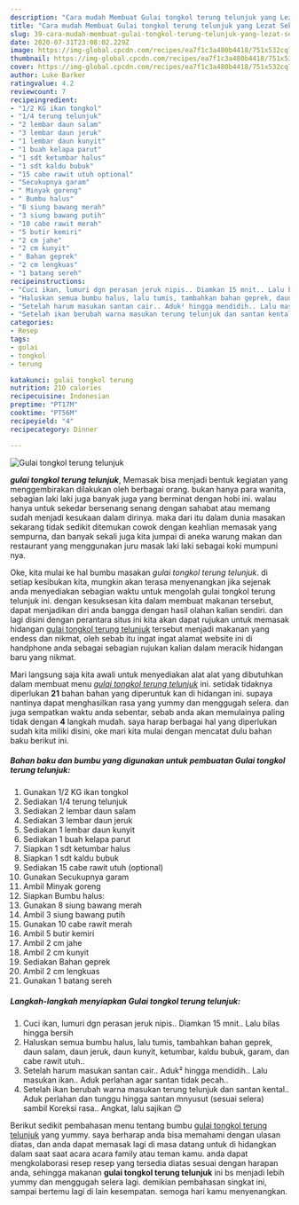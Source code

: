 ```yaml
---
description: "Cara mudah Membuat Gulai tongkol terung telunjuk yang Lezat Sekali"
title: "Cara mudah Membuat Gulai tongkol terung telunjuk yang Lezat Sekali"
slug: 39-cara-mudah-membuat-gulai-tongkol-terung-telunjuk-yang-lezat-sekali
date: 2020-07-31T23:08:02.229Z
image: https://img-global.cpcdn.com/recipes/ea7f1c3a480b4418/751x532cq70/gulai-tongkol-terung-telunjuk-foto-resep-utama.jpg
thumbnail: https://img-global.cpcdn.com/recipes/ea7f1c3a480b4418/751x532cq70/gulai-tongkol-terung-telunjuk-foto-resep-utama.jpg
cover: https://img-global.cpcdn.com/recipes/ea7f1c3a480b4418/751x532cq70/gulai-tongkol-terung-telunjuk-foto-resep-utama.jpg
author: Luke Barker
ratingvalue: 4.2
reviewcount: 7
recipeingredient:
- "1/2 KG ikan tongkol"
- "1/4 terung telunjuk"
- "2 lembar daun salam"
- "3 lembar daun jeruk"
- "1 lembar daun kunyit"
- "1 buah kelapa parut"
- "1 sdt ketumbar halus"
- "1 sdt kaldu bubuk"
- "15 cabe rawit utuh optional"
- "Secukupnya garam"
- " Minyak goreng"
- " Bumbu halus"
- "8 siung bawang merah"
- "3 siung bawang putih"
- "10 cabe rawit merah"
- "5 butir kemiri"
- "2 cm jahe"
- "2 cm kunyit"
- " Bahan geprek"
- "2 cm lengkuas"
- "1 batang sereh"
recipeinstructions:
- "Cuci ikan, lumuri dgn perasan jeruk nipis.. Diamkan 15 mnit.. Lalu bilas hingga bersih"
- "Haluskan semua bumbu halus, lalu tumis, tambahkan bahan geprek, daun salam, daun jeruk, daun kunyit, ketumbar, kaldu bubuk, garam, dan cabe rawit utuh.."
- "Setelah harum masukan santan cair.. Aduk² hingga mendidih.. Lalu masukan ikan.. Aduk perlahan agar santan tidak pecah.."
- "Setelah ikan berubah warna masukan terung telunjuk dan santan kental.. Aduk perlahan dan tunggu hingga santan mnyusut (sesuai selera) sambil Koreksi rasa.. Angkat, lalu sajikan 😊"
categories:
- Resep
tags:
- gulai
- tongkol
- terung

katakunci: gulai tongkol terung 
nutrition: 210 calories
recipecuisine: Indonesian
preptime: "PT17M"
cooktime: "PT56M"
recipeyield: "4"
recipecategory: Dinner

---
```



![Gulai tongkol terung telunjuk](https://img-global.cpcdn.com/recipes/ea7f1c3a480b4418/751x532cq70/gulai-tongkol-terung-telunjuk-foto-resep-utama.jpg)

<b><i>gulai tongkol terung telunjuk</i></b>, Memasak bisa menjadi bentuk kegiatan yang menggembirakan dilakukan oleh berbagai orang. bukan hanya para wanita, sebagian laki laki juga banyak juga yang berminat dengan hobi ini. walau hanya untuk sekedar bersenang senang dengan sahabat atau memang sudah menjadi kesukaan dalam dirinya. maka dari itu dalam dunia masakan sekarang tidak sedikit ditemukan cowok dengan keahlian memasak yang sempurna, dan banyak sekali juga kita jumpai di aneka warung makan dan restaurant yang menggunakan juru masak laki laki sebagai koki mumpuni nya.

Oke, kita mulai ke hal bumbu masakan <i>gulai tongkol terung telunjuk</i>. di setiap kesibukan kita, mungkin akan terasa menyenangkan jika sejenak anda menyediakan sebagian waktu untuk mengolah gulai tongkol terung telunjuk ini. dengan kesuksesan kita dalam membuat makanan tersebut, dapat menjadikan diri anda bangga dengan hasil olahan kalian sendiri. dan lagi disini dengan perantara situs ini kita akan dapat rujukan untuk memasak hidangan <u>gulai tongkol terung telunjuk</u> tersebut menjadi makanan yang endess dan nikmat, oleh sebab itu ingat ingat alamat website ini di handphone anda sebagai sebagian rujukan kalian dalam meracik hidangan baru yang nikmat.




Mari langsung saja kita awali untuk menyediakan alat alat yang dibutuhkan dalam membuat menu <u><i>gulai tongkol terung telunjuk</i></u> ini. setidak tidaknya diperlukan <b>21</b> bahan bahan yang diperuntuk kan di hidangan ini. supaya nantinya dapat menghasilkan rasa yang yummy dan menggugah selera. dan juga sempatkan waktu anda sebentar, sebab anda akan memulainya paling tidak dengan <b>4</b> langkah mudah. saya harap berbagai hal yang diperlukan sudah kita miliki disini, oke mari kita mulai dengan mencatat dulu bahan baku berikut ini.

<!--inarticleads1-->

##### Bahan baku dan bumbu yang digunakan untuk pembuatan Gulai tongkol terung telunjuk:

1. Gunakan 1/2 KG ikan tongkol
1. Sediakan 1/4 terung telunjuk
1. Sediakan 2 lembar daun salam
1. Sediakan 3 lembar daun jeruk
1. Sediakan 1 lembar daun kunyit
1. Sediakan 1 buah kelapa parut
1. Siapkan 1 sdt ketumbar halus
1. Siapkan 1 sdt kaldu bubuk
1. Sediakan 15 cabe rawit utuh (optional)
1. Gunakan Secukupnya garam
1. Ambil  Minyak goreng
1. Siapkan  Bumbu halus:
1. Gunakan 8 siung bawang merah
1. Ambil 3 siung bawang putih
1. Gunakan 10 cabe rawit merah
1. Ambil 5 butir kemiri
1. Ambil 2 cm jahe
1. Ambil 2 cm kunyit
1. Sediakan  Bahan geprek
1. Ambil 2 cm lengkuas
1. Gunakan 1 batang sereh




<!--inarticleads2-->

##### Langkah-langkah menyiapkan Gulai tongkol terung telunjuk:

1. Cuci ikan, lumuri dgn perasan jeruk nipis.. Diamkan 15 mnit.. Lalu bilas hingga bersih
1. Haluskan semua bumbu halus, lalu tumis, tambahkan bahan geprek, daun salam, daun jeruk, daun kunyit, ketumbar, kaldu bubuk, garam, dan cabe rawit utuh..
1. Setelah harum masukan santan cair.. Aduk² hingga mendidih.. Lalu masukan ikan.. Aduk perlahan agar santan tidak pecah..
1. Setelah ikan berubah warna masukan terung telunjuk dan santan kental.. Aduk perlahan dan tunggu hingga santan mnyusut (sesuai selera) sambil Koreksi rasa.. Angkat, lalu sajikan 😊




Berikut sedikit pembahasan menu tentang bumbu <u>gulai tongkol terung telunjuk</u> yang yummy. saya berharap anda bisa memahami dengan ulasan diatas, dan anda dapat memasak lagi di masa datang untuk di hidangkan dalam saat saat acara acara family atau teman kamu. anda dapat mengkolaborasi resep resep yang tersedia diatas sesuai dengan harapan anda, sehingga makanan <b>gulai tongkol terung telunjuk</b> ini bs menjadi lebih yummy dan menggugah selera lagi. demikian pembahasan singkat ini, sampai bertemu lagi di lain kesempatan. semoga hari kamu menyenangkan.
